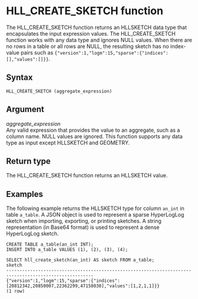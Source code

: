 # HLL\_CREATE\_SKETCH function<a name="r_HLL_CREATE_SKETCH"></a>

The HLL\_CREATE\_SKETCH function returns an HLLSKETCH data type that encapsulates the input expression values\. The HLL\_CREATE\_SKETCH function works with any data type and ignores NULL values\. When there are no rows in a table or all rows are NULL, the resulting sketch has no index\-value pairs such as `{"version":1,"logm":15,"sparse":{"indices":[],"values":[]}}`\.

## Syntax<a name="r_HLL_CREATE_SKETCH-synopsis"></a>

```
HLL_CREATE_SKETCH (aggregate_expression)
```

## Argument<a name="r_HLL_CREATE_SKETCH-argument"></a>

 *aggregate\_expression*   
Any valid expression that provides the value to an aggregate, such as a column name\. NULL values are ignored\. This function supports any data type as input except HLLSKETCH and GEOMETRY\.

## Return type<a name="r_HLL_CREATE_SKETCH-return-type"></a>

The HLL\_CREATE\_SKETCH function returns an HLLSKETCH value\.

## Examples<a name="r_HLL_CREATE_SKETCH-examples"></a>

The following example returns the HLLSKETCH type for column `an_int` in table `a_table`\. A JSON object is used to represent a sparse HyperLogLog sketch when importing, exporting, or printing sketches\. A string representation \(in Base64 format\) is used to represent a dense HyperLogLog sketch\.

```
CREATE TABLE a_table(an_int INT);
INSERT INTO a_table VALUES (1), (2), (3), (4);

SELECT hll_create_sketch(an_int) AS sketch FROM a_table;
sketch
-------------------------------------------------------------------------------------------------------
{"version":1,"logm":15,"sparse":{"indices":[20812342,20850007,22362299,47158030],"values":[1,2,1,1]}}
(1 row)
```